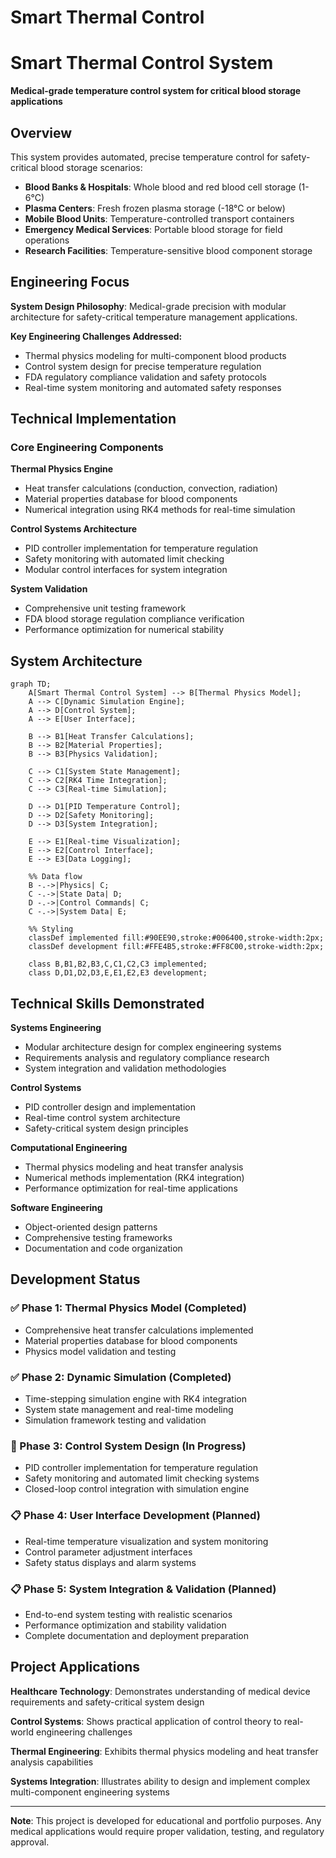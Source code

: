 # Smart Thermal Control

# Smart Thermal Control System

**Medical-grade temperature control system for critical blood storage applications**

## Overview

This system provides automated, precise temperature control for safety-critical blood storage scenarios:

- **Blood Banks & Hospitals**: Whole blood and red blood cell storage (1-6°C)
- **Plasma Centers**: Fresh frozen plasma storage (-18°C or below)  
- **Mobile Blood Units**: Temperature-controlled transport containers
- **Emergency Medical Services**: Portable blood storage for field operations
- **Research Facilities**: Temperature-sensitive blood component storage

## Engineering Focus

**System Design Philosophy**: Medical-grade precision with modular architecture for safety-critical temperature management applications.

**Key Engineering Challenges Addressed:**
- Thermal physics modeling for multi-component blood products
- Control system design for precise temperature regulation
- FDA regulatory compliance validation and safety protocols
- Real-time system monitoring and automated safety responses

## Technical Implementation

### Core Engineering Components

**Thermal Physics Engine**
- Heat transfer calculations (conduction, convection, radiation)
- Material properties database for blood components
- Numerical integration using RK4 methods for real-time simulation

**Control Systems Architecture**
- PID controller implementation for temperature regulation
- Safety monitoring with automated limit checking
- Modular control interfaces for system integration

**System Validation**
- Comprehensive unit testing framework
- FDA blood storage regulation compliance verification
- Performance optimization for numerical stability

## System Architecture

```mermaid
graph TD;
    A[Smart Thermal Control System] --> B[Thermal Physics Model];
    A --> C[Dynamic Simulation Engine];
    A --> D[Control System];
    A --> E[User Interface];
    
    B --> B1[Heat Transfer Calculations];
    B --> B2[Material Properties];
    B --> B3[Physics Validation];
    
    C --> C1[System State Management];
    C --> C2[RK4 Time Integration];
    C --> C3[Real-time Simulation];
    
    D --> D1[PID Temperature Control];
    D --> D2[Safety Monitoring];
    D --> D3[System Integration];
    
    E --> E1[Real-time Visualization];
    E --> E2[Control Interface];
    E --> E3[Data Logging];
    
    %% Data flow
    B -.->|Physics| C;
    C -.->|State Data| D;
    D -.->|Control Commands| C;
    C -.->|System Data| E;
    
    %% Styling
    classDef implemented fill:#90EE90,stroke:#006400,stroke-width:2px;
    classDef development fill:#FFE4B5,stroke:#FF8C00,stroke-width:2px;
    
    class B,B1,B2,B3,C,C1,C2,C3 implemented;
    class D,D1,D2,D3,E,E1,E2,E3 development;
```

## Technical Skills Demonstrated

**Systems Engineering**
- Modular architecture design for complex engineering systems
- Requirements analysis and regulatory compliance research
- System integration and validation methodologies

**Control Systems**
- PID controller design and implementation
- Real-time control system architecture
- Safety-critical system design principles

**Computational Engineering**
- Thermal physics modeling and heat transfer analysis
- Numerical methods implementation (RK4 integration)
- Performance optimization for real-time applications

**Software Engineering**
- Object-oriented design patterns
- Comprehensive testing frameworks
- Documentation and code organization

## Development Status

### ✅ Phase 1: Thermal Physics Model (Completed)
- Comprehensive heat transfer calculations implemented
- Material properties database for blood components
- Physics model validation and testing

### ✅ Phase 2: Dynamic Simulation (Completed) 
- Time-stepping simulation engine with RK4 integration
- System state management and real-time modeling
- Simulation framework testing and validation

### 🔄 Phase 3: Control System Design (In Progress)
- PID controller implementation for temperature regulation
- Safety monitoring and automated limit checking systems
- Closed-loop control integration with simulation engine

### 📋 Phase 4: User Interface Development (Planned)
- Real-time temperature visualization and system monitoring
- Control parameter adjustment interfaces
- Safety status displays and alarm systems

### 📋 Phase 5: System Integration & Validation (Planned)
- End-to-end system testing with realistic scenarios
- Performance optimization and stability validation
- Complete documentation and deployment preparation

## Project Applications

**Healthcare Technology**: Demonstrates understanding of medical device requirements and safety-critical system design

**Control Systems**: Shows practical application of control theory to real-world engineering challenges

**Thermal Engineering**: Exhibits thermal physics modeling and heat transfer analysis capabilities

**Systems Integration**: Illustrates ability to design and implement complex multi-component engineering systems

---

**Note**: This project is developed for educational and portfolio purposes. Any medical applications would require proper validation, testing, and regulatory approval.